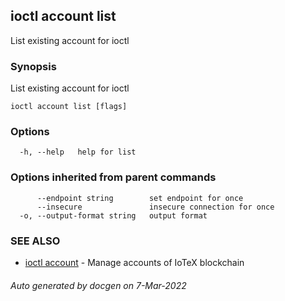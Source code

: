 ## ioctl account list

List existing account for ioctl

### Synopsis

List existing account for ioctl

```
ioctl account list [flags]
```

### Options

```
  -h, --help   help for list
```

### Options inherited from parent commands

```
      --endpoint string        set endpoint for once
      --insecure               insecure connection for once
  -o, --output-format string   output format
```

### SEE ALSO

* [ioctl account](ioctl_account.md)	 - Manage accounts of IoTeX blockchain

###### Auto generated by docgen on 7-Mar-2022
